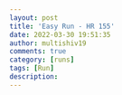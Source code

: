 ```yaml
---
layout: post
title: 'Easy Run - HR 155'
date: 2022-03-30 19:51:35
author: multishiv19
comments: true
category: [runs]
tags: [Run]
description: 
---
```


<div width='100%' class='strava-embed-placeholder' data-embed-type='activity' data-embed-id='6905387807'></div>
<script src='https://strava-embeds.com/embed.js'></script>
